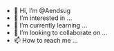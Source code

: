 - 👋 Hi, I’m @Aendsug
- 👀 I’m interested in ...
- 🌱 I’m currently learning ...
- 💞️ I’m looking to collaborate on ...
- 📫 How to reach me ...

<!---
Aendsug/Aendsug is a ✨ special ✨ repository because its `README.md` (this file) appears on your GitHub profile.
You can click the Preview link to take a look at your changes.
--->
